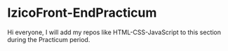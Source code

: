 # IzicoFront-EndPracticum
Hi everyone, I will add my repos like HTML-CSS-JavaScript to this section during the Practicum period.
